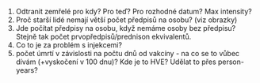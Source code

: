1. Odtranit zemřelé pro kdy? Pro teď? Pro rozhodné datum? Max intensity?
2. Proč starší lidé nemají větší počet předpisů na osobu? (viz obrazky)
3. Jde počítat předpisy na osobu, když nemáme osoby bez předpisu? Stejně tak počet prvopředpisů/prednison ekvivalentů.
4. Co to je za problém s injekcemi?
5. počet úmrtí v závislosti na počtu dnů od vakcíny - na co se to vůbec dívám (+vyskočení v 100 dnu)? Kde je to HVE? Udělat to přes person-years?